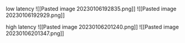 low latency
![[Pasted image 20230106192835.png]]
![[Pasted image 20230106192929.png]]

high latency
![[Pasted image 20230106201240.png]]
![[Pasted image 20230106201347.png]]